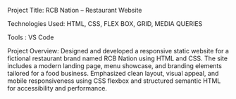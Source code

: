 Project Title: RCB Nation – Restaurant Website

Technologies Used: HTML, CSS, FLEX BOX, GRID, MEDIA QUERIES

Tools : VS Code

Project Overview: Designed and developed a responsive static website for a fictional restaurant brand named RCB Nation using HTML and CSS. The site includes a modern landing page, menu showcase, and branding elements tailored for a food business. Emphasized clean layout, visual appeal, and mobile responsiveness using CSS flexbox and structured semantic HTML for accessibility and performance.
